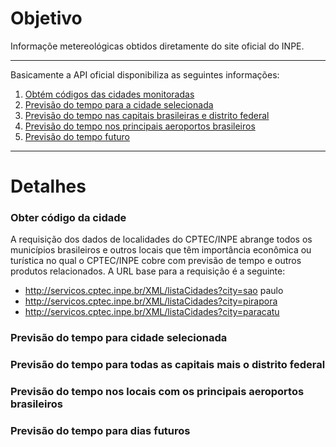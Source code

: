 # Objetivo

Informaçõe metereológicas obtidos diretamente do site oficial do INPE.

*******

Basicamente a API oficial disponibiliza as seguintes informações:
 1. [Obtém códigos das cidades monitoradas](#codcidade)
 2. [Previsão do tempo para a cidade selecionada](#prevcidade)
 3. [Previsão do tempo nas capitais brasileiras e distrito federal](#prevcap)
 4. [Previsão do tempo nos principais aeroportos brasileiros](#prevaero)
 6. [Previsão do tempo futuro](#prevfuturo)
 
*******

# Detalhes

### Obter código da cidade

A requisição dos dados de localidades do CPTEC/INPE abrange todos os municípios brasileiros e outros locais que têm importância econômica ou turística no qual o CPTEC/INPE cobre com previsão de tempo e outros produtos relacionados. A URL base para a requisição é a seguinte:

* http://servicos.cptec.inpe.br/XML/listaCidades?city=sao paulo
* http://servicos.cptec.inpe.br/XML/listaCidades?city=pirapora
* http://servicos.cptec.inpe.br/XML/listaCidades?city=paracatu

### Previsão do tempo para cidade selecionada

### Previsão do tempo para todas as capitais mais o distrito federal

### Previsão do tempo nos locais com os principais aeroportos brasileiros

### Previsão do tempo para dias futuros
